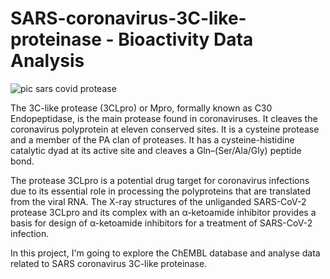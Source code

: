 # SARS-coronavirus-3C-like-proteinase - Bioactivity Data Analysis

![pic sars covid protease](https://user-images.githubusercontent.com/60848308/123848980-af4ff100-d8ee-11eb-90be-4149587b1ff3.png)

The 3C-like protease (3CLpro) or Mpro, formally known as C30 Endopeptidase, is the main protease found in coronaviruses. It cleaves the coronavirus polyprotein at eleven conserved sites. It is a cysteine protease and a member of the PA clan of proteases. It has a cysteine-histidine catalytic dyad at its active site and cleaves a Gln–(Ser/Ala/Gly) peptide bond.

The protease 3CLpro is a potential drug target for coronavirus infections due to its essential role in processing the polyproteins that are translated from the viral RNA. The X-ray structures of the unliganded SARS-CoV-2 protease 3CLpro and its complex with an α-ketoamide inhibitor provides a basis for design of α-ketoamide inhibitors for a treatment of SARS-CoV-2 infection.

In this project, I'm going to explore the ChEMBL database and analyse data related to SARS coronavirus 3C-like proteinase.

